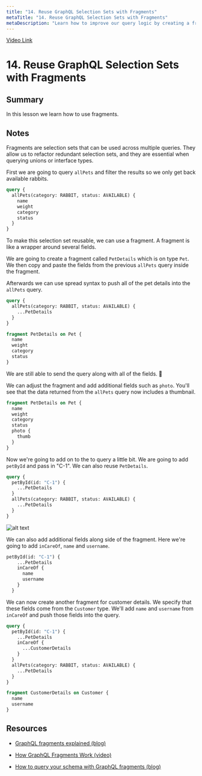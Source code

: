 ```yaml
---
title: "14. Reuse GraphQL Selection Sets with Fragments"
metaTitle: "14. Reuse GraphQL Selection Sets with Fragments"
metaDescription: "Learn how to improve our query logic by creating a fragment for the activity selection set."
---
```


[Video Link](https://egghead.io/lessons/graphql-reuse-graphql-selection-sets-with-fragments)

# 14. Reuse GraphQL Selection Sets with Fragments

## Summary

In this lesson we learn how to use fragments.

## Notes

Fragments are selection sets that can be used across multiple queries. They allow us to refactor redundant selection sets, and they are essential when querying unions or interface types.

First we are going to query `allPets` and filter the results so we only get back available rabbits.

```graphql
query {
  allPets(category: RABBIT, status: AVAILABLE) {
    name
    weight
    category
    status
  }
}
```

To make this selection set reusable, we can use a fragment. A fragment is like a wrapper around several fields.

We are going to create a fragment called `PetDetails` which is on type `Pet`. We then copy and paste the fields from the previous `allPets` query inside the fragment.

Afterwards we can use spread syntax to push all of the pet details into the `allPets` query.

```graphql
query {
  allPets(category: RABBIT, status: AVAILABLE) {
    ...PetDetails
  }
}

fragment PetDetails on Pet {
  name
  weight
  category
  status
}
```

We are still able to send the query along with all of the fields. 🥳

We can adjust the fragment and add additional fields such as `photo`. You'll see that the data returned from the `allPets` query now includes a thumbnail.

```graphql
fragment PetDetails on Pet {
  name
  weight
  category
  status
  photo {
    thumb
  }
}
```

Now we're going to add on to the to query a little bit. We are going to add `petById` and pass in "C-1". We can also reuse `PetDetails`.

```graphql
query {
  petById(id: "C-1") {
    ...PetDetails
  }
  allPets(category: RABBIT, status: AVAILABLE) {
    ...PetDetails
  }
}
```

![alt text](https://i.ibb.co/8cfpKXv/scrnli-1-24-2020-2-23-48-PM.png)

We can also add additional fields along side of the fragment. Here we're going to add `inCareOf`, `name` and `username`.

```graphql
petById(id: "C-1") {
    ...PetDetails
    inCareOf {
      name
      username
    }
  }
```

We can now create another fragment for customer details. We specify that these fields come from the `Customer` type. We'll add `name` and `username` from `inCareOf` and push those fields into the query.

```graphql
query {
  petById(id: "C-1") {
    ...PetDetails
    inCareOf {
      ...CustomerDetails
    }
  }
  allPets(category: RABBIT, status: AVAILABLE) {
    ...PetDetails
  }
}

fragment CustomerDetails on Customer {
  name
  username
}
```

## Resources

- [GraphQL fragments explained (blog)](https://blog.logrocket.com/graphql-fragments-explained/)

- [How GraphQL Fragments Work (video)](https://www.youtube.com/watch?v=AAHR7eBKLU8)

- [How to query your schema with GraphQL fragments (blog)](https://atheros.ai/blog/how-to-query-your-schema-with-graphql-fragments)
